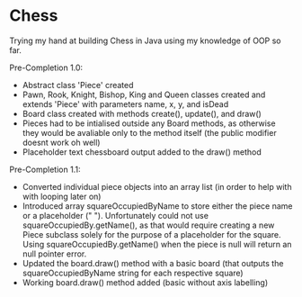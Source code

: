 # Chess
Trying my hand at building Chess in Java using my knowledge of OOP so far. 

Pre-Completion 1.0:
- Abstract class 'Piece' created 
- Pawn, Rook, Knight, Bishop, King and Queen classes created and extends 'Piece' with parameters name, x, y, and isDead
- Board class created with methods create(), update(), and draw()
- Pieces had to be intialised outside any Board methods, as otherwise they would be avaliable only to the method itself (the public modifier doesnt work oh well)
- Placeholder text chessboard output added to the draw() method

Pre-Completion  1.1:
- Converted individual piece objects into an array list (in order to help with with looping later on)
- Introduced array squareOccupiedByName to store either the piece name or a placeholder ("   "). Unfortunately could not use squareOccupiedBy.getName(), as that would require creating a new Piece subclass solely for the purpose of a placeholder for the square. Using squareOccupiedBy.getName() when the piece is null will return an null pointer error.
- Updated the board.draw() method with a basic board (that outputs the squareOccupiedByName string for each respective square)
- Working board.draw() method added (basic without axis labelling)
